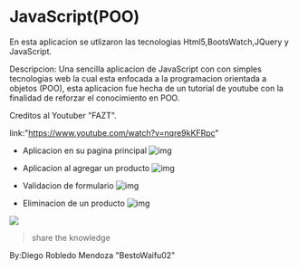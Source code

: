 # JavaScript(POO)
En esta aplicacion se utlizaron las tecnologias Html5,BootsWatch,JQuery y JavaScript.

Descripcion:
Una sencilla aplicacion de JavaScript con con simples tecnologias web la cual esta enfocada a
la programacion orientada a objetos (POO), esta aplicacion fue hecha de un tutorial de youtube
con la finalidad de reforzar el conocimiento en POO.

Creditos al Youtuber "FAZT".

link:"https://www.youtube.com/watch?v=nqre9kKFRpc"

- Aplicacion en su pagina principal
![img](https://i.imgur.com/RYoCuXC.png)

- Aplicacion al agregar un producto
![img](https://i.imgur.com/PE7QICz.png)

- Validacion de formulario
![img](https://i.imgur.com/Z8W49Wq.png)

- Eliminacion de un producto
![img](https://i.imgur.com/On2Wg5F.png)

![](https://66.media.tumblr.com/0c1f0f66af8372732364d7da2183b80e/tumblr_oh5ty6tvQq1vwerbto1_250.png)
>share the knowledge

By:Diego Robledo Mendoza "BestoWaifu02"
